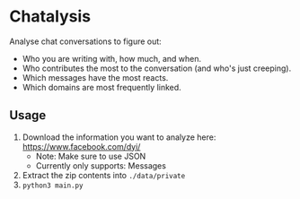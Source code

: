 Chatalysis
==========

Analyse chat conversations to figure out:

 - Who you are writing with, how much, and when.
 - Who contributes the most to the conversation (and who's just creeping).
 - Which messages have the most reacts.
 - Which domains are most frequently linked.


## Usage

 1. Download the information you want to analyze here: https://www.facebook.com/dyi/
    - Note: Make sure to use JSON
    - Currently only supports: Messages
 2. Extract the zip contents into `./data/private`
 3. `python3 main.py`
